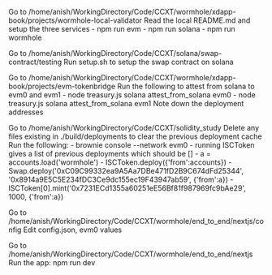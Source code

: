 Go to /home/anish/WorkingDirectory/Code/CCXT/wormhole/xdapp-book/projects/wormhole-local-validator
Read the local README.md and setup the three services
    - npm run evm
    - npm run solana
    - npm run wormhole

Go to /home/anish/WorkingDirectory/Code/CCXT/solana/swap-contract/testing
Run setup.sh to setup the swap contract on solana

Go to /home/anish/WorkingDirectory/Code/CCXT/wormhole/xdapp-book/projects/evm-tokenbridge
Run the following to attest from solana to evm0 and evm1
    - node treasury.js solana attest_from_solana evm0
    - node treasury.js solana attest_from_solana evm1
Note down the deployment addresses

Go to /home/anish/WorkingDirectory/Code/CCXT/solidity_study
Delete any files existing in ./build/deployments to clear the previous deployment cache
Run the following:
    - brownie console --network evm0
    - running ISCToken gives a list of previous deployments which should be []
    - a = accounts.load('wormhole')
    - ISCToken.deploy({'from':accounts})
    - Swap.deploy('0xC09C99332ea9A5Aa7DBe471fD2B9C674dFd25344', '0x8914a9E5C5E234fDC3Ce9dc155ec19F43947ab59', {'from':a})
    - ISCToken[0].mint('0x7231ECd1355a60251eE56Bf81f987969fc9bAe29', 1000, {'from':a})

Go to /home/anish/WorkingDirectory/Code/CCXT/wormhole/end_to_end/nextjs/config
Edit config.json, evm0 values

Go to /home/anish/WorkingDirectory/Code/CCXT/wormhole/end_to_end/nextjs
Run the app: npm run dev
